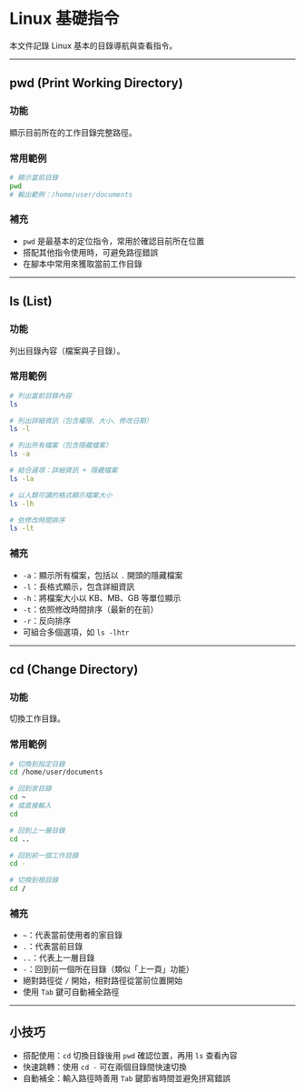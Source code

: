 # Linux 基礎指令

本文件記錄 Linux 基本的目錄導航與查看指令。

---

## pwd (Print Working Directory)

### 功能
顯示目前所在的工作目錄完整路徑。

### 常用範例

```bash
# 顯示當前目錄
pwd
# 輸出範例：/home/user/documents
```

### 補充
- `pwd` 是最基本的定位指令，常用於確認目前所在位置
- 搭配其他指令使用時，可避免路徑錯誤
- 在腳本中常用來獲取當前工作目錄

---

## ls (List)

### 功能
列出目錄內容（檔案與子目錄）。

### 常用範例

```bash
# 列出當前目錄內容
ls

# 列出詳細資訊（包含權限、大小、修改日期）
ls -l

# 列出所有檔案（包含隱藏檔案）
ls -a

# 結合選項：詳細資訊 + 隱藏檔案
ls -la

# 以人類可讀的格式顯示檔案大小
ls -lh

# 依修改時間排序
ls -lt
```

### 補充
- `-a`：顯示所有檔案，包括以 `.` 開頭的隱藏檔案
- `-l`：長格式顯示，包含詳細資訊
- `-h`：將檔案大小以 KB、MB、GB 等單位顯示
- `-t`：依照修改時間排序（最新的在前）
- `-r`：反向排序
- 可組合多個選項，如 `ls -lhtr`

---

## cd (Change Directory)

### 功能
切換工作目錄。

### 常用範例

```bash
# 切換到指定目錄
cd /home/user/documents

# 回到家目錄
cd ~
# 或直接輸入
cd

# 回到上一層目錄
cd ..

# 回到前一個工作目錄
cd -

# 切換到根目錄
cd /
```

### 補充
- `~`：代表當前使用者的家目錄
- `.`：代表當前目錄
- `..`：代表上一層目錄
- `-`：回到前一個所在目錄（類似「上一頁」功能）
- 絕對路徑從 `/` 開始，相對路徑從當前位置開始
- 使用 `Tab` 鍵可自動補全路徑

---

## 小技巧

- 搭配使用：`cd` 切換目錄後用 `pwd` 確認位置，再用 `ls` 查看內容
- 快速跳轉：使用 `cd -` 可在兩個目錄間快速切換
- 自動補全：輸入路徑時善用 `Tab` 鍵節省時間並避免拼寫錯誤
